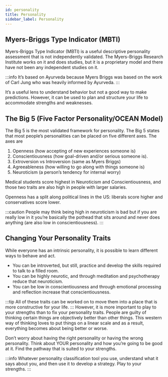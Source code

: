 ```yaml
---
id: personality
title: Personality
sidebar_label: Personality
---
```


## Myers-Briggs Type Indicator (MBTI) 
Myers-Briggs Type Indicator (MBTI) is a useful descriptive personality assessment that is not independently validated. The Myers-Briggs Research Institute works on it and does studies, but it is a proprietary model and there have not been any independent studies on it.

:::info
It’s based on Ayurveda because Myers Briggs was based on the work of Carl Jung who was heavily informed by Ayurveda.
:::

It’s a useful lens to understand behavior but not a good way to make predictions. However, it can be used to plan and structure your life to accommodate strengths and weaknesses.

## The Big 5 (Five Factor Personality/OCEAN Model)
The Big 5 is the most validated framework for personality. The Big 5 states that most people’s personalities can be placed on five different axes. The axes are
1. Openness (how accepting of new experiences someone is)
2. Conscientiousness (how goal-driven and/or serious someone is).
3. Extroversion vs Introversion (same as Myers Briggs)
4. Agreeableness (how willing to go along with things someone is)
5. Neuroticism (a person’s tendency for internal worry)

Medical students score highest in Neuroticism and Conscientiousness, and those two traits are also high in people with larger salaries.

Openness has a split along political lines in the US: liberals score higher and conservatives score lower.

:::caution
People may think being high in neuroticism is bad but if you are really low in it you’re basically the pothead that sits around and never does anything (are also low in conscientiousness).
:::

## Changing Your Personality Traits
While everyone has an intrinsic personality, it is possible to learn different ways to behave and act.

* You can be introverted, but still, practice and develop the skills required to talk to a filled room.
* You can be highly neurotic, and through meditation and psychotherapy reduce that neuroticism.
* You can be low in conscientiousness and through emotional processing and reflection increase that conscientiousness.

:::tip
All of these traits can be worked on to move them into a place that is more constructive for your life.
:::
However, it is more important to play to your strengths than to fix your personality traits. People are guilty of thinking certain things are objectively better than other things. This western way of thinking loves to put things on a linear scale and as a result, everything becomes about being better or worse.

Don’t worry about having the right personality or having the wrong personality. Think about YOUR personality and how you’re going to be good at it. Find the pathway that is suited to your strengths.

:::info
Whatever personality classification tool you use, understand what it says about you, and then use it to develop a strategy. Play to your strengths.
:::